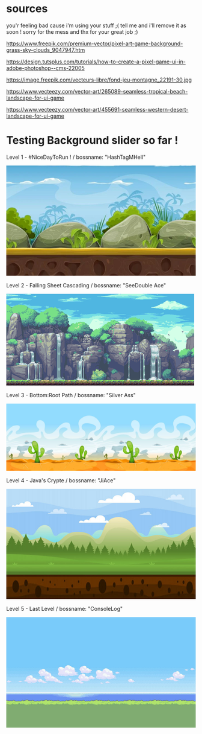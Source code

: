 # sources 
you'r feeling bad cause i'm using your stuff ;( tell me and i'll remove it as soon !
sorry for the mess and thx for your great job ;)

https://www.freepik.com/premium-vector/pixel-art-game-background-grass-sky-clouds_9047947.htm

https://design.tutsplus.com/tutorials/how-to-create-a-pixel-game-ui-in-adobe-photoshop--cms-22005

https://image.freepik.com/vecteurs-libre/fond-jeu-montagne_22191-30.jpg

https://www.vecteezy.com/vector-art/265089-seamless-tropical-beach-landscape-for-ui-game

https://www.vecteezy.com/vector-art/455691-seamless-western-desert-landscape-for-ui-game


# Testing Background slider so far !

Level 1 - #NiceDayToRun ! / bossname: "HashTagMHell"

![map1](bg_lvl_1.jpg?raw=true "map1")

Level 2 - Falling Sheet Cascading / bossname: "SeeDouble Ace"

![map2](bg_lvl_2.gif?raw=true "map2")

Level 3 - Bottom:Root Path / bossname: "Silver Ass"

![map3](bg_lvl_3.jpg?raw=true "map3")

Level 4 - Java's Crypte / bossname: "JiAce"

![map4](bg_lvl_4.jpg?raw=true "map4")

Level 5 - Last Level / bossname: "ConsoleLog"

![map5](bg_lvl_5.jpg?raw=true "map5")
